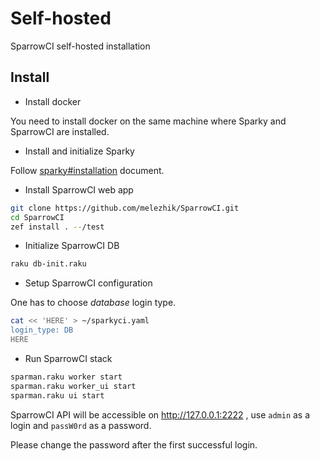 # Self-hosted

SparrowCI self-hosted installation

## Install

* Install docker

You need to install docker on the same machine where Sparky and SparrowCI are installed.

* Install and initialize Sparky

Follow [sparky#installation](https://github.com/melezhik/sparky#installation) document.

* Install SparrowCI web app

```bash
git clone https://github.com/melezhik/SparrowCI.git
cd SparrowCI
zef install . --/test
```

* Initialize SparrowCI DB

```bash
raku db-init.raku
```

* Setup SparrowCI configuration 

One has to choose _database_ login type.

```bash
cat << 'HERE' > ~/sparkyci.yaml
login_type: DB
HERE
```

* Run SparrowCI stack

```bash
sparman.raku worker start
sparman.raku worker_ui start
sparman.raku ui start
```

SparrowCI API will be accessible on http://127.0.0.1:2222 , use `admin` as a login
and `passW0rd` as a password.

Please change the password after the first successful login.

